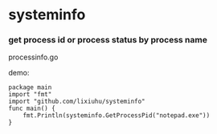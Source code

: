 # systeminfo

### get process id or process status by process name 
processinfo.go 

demo:
```
package main
import "fmt"
import "github.com/lixiuhu/systeminfo"
func main() {
	fmt.Println(systeminfo.GetProcessPid("notepad.exe"))
}
```
